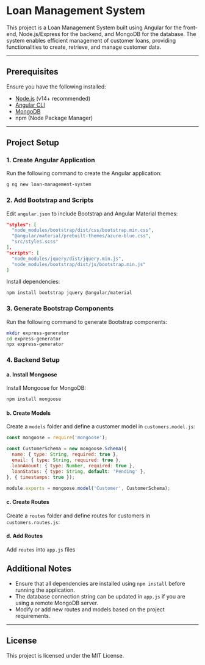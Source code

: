 # Loan Management System

This project is a Loan Management System built using Angular for the front-end, Node.js/Express for the backend, and MongoDB for the database. The system enables efficient management of customer loans, providing functionalities to create, retrieve, and manage customer data.

---

## Prerequisites

Ensure you have the following installed:
- [Node.js](https://nodejs.org/) (v14+ recommended)
- [Angular CLI](https://angular.io/cli)
- [MongoDB](https://www.mongodb.com/try/download/community)
- npm (Node Package Manager)

---

## Project Setup

### 1. **Create Angular Application**
Run the following command to create the Angular application:

```bash
g ng new loan-management-system
```

### 2. **Add Bootstrap and Scripts**
Edit `angular.json` to include Bootstrap and Angular Material themes:

```json
"styles": [
  "node_modules/bootstrap/dist/css/bootstrap.min.css",
  "@angular/material/prebuilt-themes/azure-blue.css",
  "src/styles.scss"
],
"scripts": [
  "node_modules/jquery/dist/jquery.min.js",
  "node_modules/bootstrap/dist/js/bootstrap.min.js"
]
```

Install dependencies:

```bash
npm install bootstrap jquery @angular/material
```

### 3. **Generate Bootstrap Components**
Run the following command to generate Bootstrap components:

```bash
mkdir express-generator
cd express-generator
npx express-generator
```

### 4. **Backend Setup**

#### a. **Install Mongoose**
Install Mongoose for MongoDB:

```bash
npm install mongoose
```

#### b. **Create Models**
Create a `models` folder and define a customer model in `customers.model.js`:

```javascript
const mongoose = require('mongoose');

const CustomerSchema = new mongoose.Schema({
  name: { type: String, required: true },
  email: { type: String, required: true },
  loanAmount: { type: Number, required: true },
  loanStatus: { type: String, default: 'Pending' },
}, { timestamps: true });

module.exports = mongoose.model('Customer', CustomerSchema);
```

#### c. **Create Routes**
Create a `routes` folder and define routes for customers in `customers.routes.js`:

#### d. **Add Routes**
Add `routes` into `app.js` files






## Additional Notes
- Ensure that all dependencies are installed using `npm install` before running the application.
- The database connection string can be updated in `app.js` if you are using a remote MongoDB server.
- Modify or add new routes and models based on the project requirements.

---

## License
This project is licensed under the MIT License.

